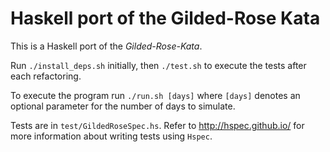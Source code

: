 # Haskell port of the Gilded-Rose Kata

This is a Haskell port of the _Gilded-Rose-Kata_.

Run `./install_deps.sh` initially, then `./test.sh` to execute the tests after
each refactoring.

To execute the program run `./run.sh [days]` where `[days]` denotes an optional
parameter for the number of days to simulate.

Tests are in `test/GildedRoseSpec.hs`. Refer to http://hspec.github.io/ for
more information about writing tests using `Hspec`.
